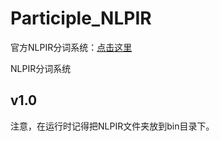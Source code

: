 Participle_NLPIR
================

官方NLPIR分词系统：[点击这里](https://github.com/NLPIR-team/NLPIR)

NLPIR分词系统

v1.0
-----------
注意，在运行时记得把NLPIR文件夹放到bin目录下。
